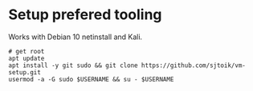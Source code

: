 # Setup prefered tooling
Works with Debian 10 netinstall and Kali.

```
# get root
apt update 
apt install -y git sudo && git clone https://github.com/sjtoik/vm-setup.git
usermod -a -G sudo $USERNAME && su - $USERNAME
```
